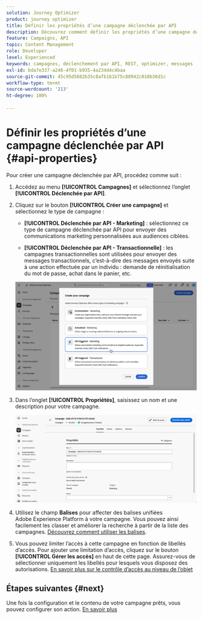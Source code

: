 ```yaml
---
solution: Journey Optimizer
product: journey optimizer
title: Définir les propriétés d’une campagne déclenchée par API
description: Découvrez comment définir les propriétés d’une campagne déclenchée par API.
feature: Campaigns, API
topic: Content Management
role: Developer
level: Experienced
keywords: campagnes, déclenchement par API, REST, optimizer, messages
exl-id: bda7e337-a246-4f01-b935-4a234d4c4baa
source-git-commit: 45c95d5682b35c8afb161b75c88942c010b36d1c
workflow-type: tm+mt
source-wordcount: '213'
ht-degree: 100%

---
```


# Définir les propriétés d’une campagne déclenchée par API {#api-properties}

Pour créer une campagne déclenchée par API, procédez comme suit :

1. Accédez au menu **[!UICONTROL Campagnes]** et sélectionnez l’onglet **[!UICONTROL Déclenchée par API]**.

1. Cliquez sur le bouton **[!UICONTROL Créer une campagne]** et sélectionnez le type de campagne :

   * **[!UICONTROL Déclenchée par API - Marketing]** : sélectionnez ce type de campagne déclenchée par API pour envoyer des communications marketing personnalisées aux audiences ciblées.

   * **[!UICONTROL Déclenchée par API - Transactionnelle]** : les campagnes transactionnelles sont utilisées pour envoyer des messages transactionnels, c’est-à-dire des messages envoyés suite à une action effectuée par un individu : demande de réinitialisation du mot de passe, achat dans le panier, etc.

   ![](assets/api-triggered-modal.png)

1. Dans l’onglet **[!UICONTROL Propriétés]**, saisissez un nom et une description pour votre campagne.

   ![](assets/create-campaign-properties.png)

1. Utilisez le champ **Balises** pour affecter des balises unifiées Adobe Experience Platform à votre campagne. Vous pouvez ainsi facilement les classer et améliorer la recherche à partir de la liste des campagnes. [Découvrez comment utiliser les balises](../start/search-filter-categorize.md#tags).

1. Vous pouvez limiter l’accès à cette campagne en fonction de libellés d’accès. Pour ajouter une limitation d’accès, cliquez sur le bouton **[!UICONTROL Gérer les accès]** en haut de cette page. Assurez-vous de sélectionner uniquement les libellés pour lesquels vous disposez des autorisations. [En savoir plus sur le contrôle d’accès au niveau de l’objet](../administration/object-based-access.md)

## Étapes suivantes {#next}

Une fois la configuration et le contenu de votre campagne prêts, vous pouvez configurer son action. [En savoir plus](api-triggered-campaign-action.md)
